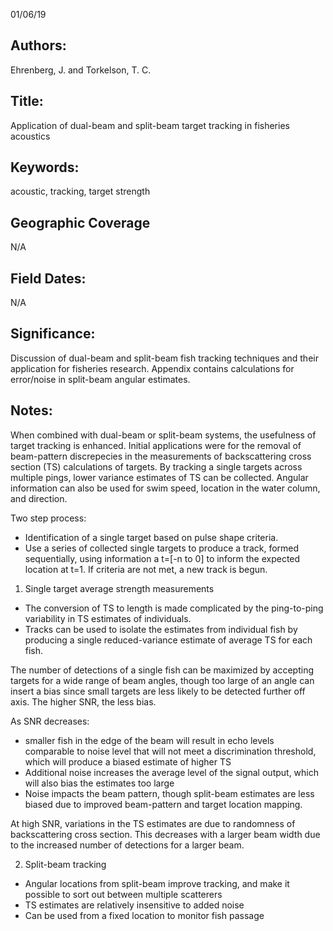 01/06/19
## Authors:
Ehrenberg, J. and Torkelson, T. C.
## Title:
Application of dual-beam and split-beam target tracking in fisheries acoustics
## Keywords:
acoustic, tracking, target strength
## Geographic Coverage
N/A
## Field Dates:
N/A
## Significance:
Discussion of dual-beam and split-beam fish tracking techniques and their application for fisheries research.  Appendix contains calculations for error/noise in split-beam angular estimates.

## Notes:
When combined with dual-beam or split-beam systems, the usefulness of target tracking is enhanced.  Initial applications were for the removal of beam-pattern discrepecies in the measurements of backscattering cross section (TS) calculations of targets.  By tracking a single targets across multiple pings, lower variance estimates of TS can be collected.  Angular information can also be used for swim speed, location in the water column, and direction.

Two step process:
- Identification of a single target based on pulse shape criteria.
- Use a series of collected single targets to produce a track, formed sequentially, using information a t=[-n to 0] to inform the expected location at t=1.  If criteria are not met, a new track is begun.

1. Single target average strength measurements
- The conversion of TS to length is made complicated by the ping-to-ping variability in TS estimates of individuals.
- Tracks can be used to isolate the estimates from individual fish by producing a single reduced-variance estimate of average TS for each fish.

The number of detections of a single fish can be maximized by accepting targets for a wide range of beam angles, though too large of an angle can insert a bias since small targets are less likely to be detected further off axis.  The higher SNR, the less bias.

As SNR decreases:
- smaller fish in the edge of the beam will result in echo levels comparable to noise level that will not meet a discrimination threshold, which will produce a biased estimate of higher TS
- Additional noise increases the average level of the signal output, which will also bias the estimates too large
- Noise impacts the beam pattern, though split-beam estimates are less biased due to improved beam-pattern and target location mapping.

At high SNR, variations in the TS estimates are due to randomness of backscattering cross section.  This decreases with a larger beam width due to the increased number of detections for a larger beam.

2. Split-beam tracking
- Angular locations from split-beam improve tracking, and make it possible to sort out between multiple scatterers
- TS estimates are relatively insensitive to added noise
- Can be used from a fixed location to monitor fish passage
